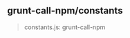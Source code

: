 
<br><a name="module_grunt-call-npm/constants"></a>

## grunt-call-npm/constants
> constants.js: grunt-call-npm

